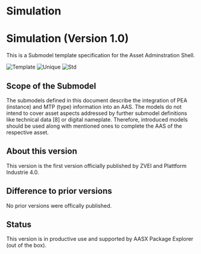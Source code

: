 # Simulation
# Simulation (Version 1.0)

This is a Submodel template specification for the Asset Adminstration Shell.

![Template](https://img.shields.io/static/v1?style=plastic&label=SMT&message=Template&color=green)
![Unique](https://img.shields.io/static/v1?style=plastic&label=SMT&message=Unique&color=b5179e)
![Std](https://img.shields.io/static/v1?style=plastic&label=SMT&message=Std&color=4895ef)

## Scope of the Submodel 

The submodels defined in this document describe the integration of PEA (instance) 
and MTP (type) information into an AAS. The models do not intend to cover asset 
aspects addressed by further submodel definitions like technical data [8] or 
digital nameplate. Therefore, introduced models should be used along with 
mentioned ones to complete the AAS of the respective asset.

## About this version

This version is the first version officially published by ZVEI and Plattform Industrie 4.0.

## Difference to prior versions

No prior versions were offically published.

## Status

This version is in productive use and supported by AASX Package Explorer (out of the box).

